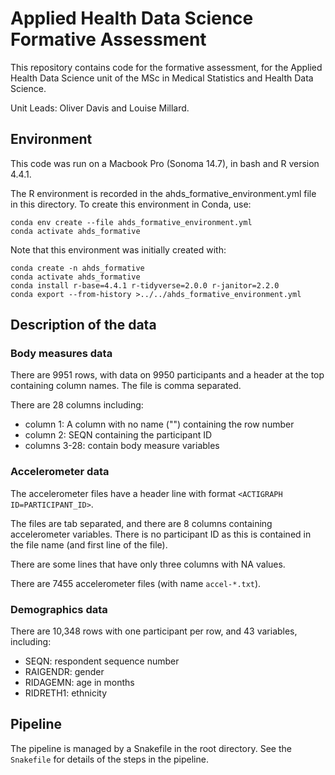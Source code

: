 # Applied Health Data Science Formative Assessment

This repository contains code for the formative assessment, for the Applied Health Data Science unit of the MSc in Medical Statistics and Health Data Science.

Unit Leads: Oliver Davis and Louise Millard.

## Environment

This code was run on a Macbook Pro (Sonoma 14.7), in bash and R version 4.4.1.

The R environment is recorded in the ahds_formative_environment.yml file in this directory. To create this environment in Conda, use:

```
conda env create --file ahds_formative_environment.yml
conda activate ahds_formative
```

Note that this environment was initially created with:

```
conda create -n ahds_formative
conda activate ahds_formative
conda install r-base=4.4.1 r-tidyverse=2.0.0 r-janitor=2.2.0
conda export --from-history >../../ahds_formative_environment.yml
```

## Description of the data

### Body measures data

There are 9951 rows, with data on 9950 participants and a header at the top containing column names. The file is comma separated.

There are 28 columns including:
- column 1: A column with no name ("") containing the row number
- column 2: SEQN containing the participant ID
- columns 3-28: contain body measure variables


### Accelerometer data

The accelerometer files have a header line with format `<ACTIGRAPH ID=PARTICIPANT_ID>`.

The files are tab separated, and there are 8 columns containing accelerometer variables. There is no participant ID as this is contained in the file name (and first line of the file).

There are some lines that have only three columns with NA values.

There are 7455 accelerometer files (with name `accel-*.txt`).


### Demographics data

There are 10,348 rows with one participant per row, and 43 variables, including:

- SEQN: respondent sequence number
- RAIGENDR: gender
- RIDAGEMN: age in months
- RIDRETH1: ethnicity


## Pipeline

The pipeline is managed by a Snakefile in the root directory. See the `Snakefile` for details of the steps in the pipeline.


